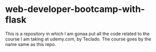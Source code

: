 # web-developer-bootcamp-with-flask
This is a repository in which I am gonaa put all the code
related to the course I am taking at udemy.com, by Teclado. 
The course goes by the name same as this repo. 
